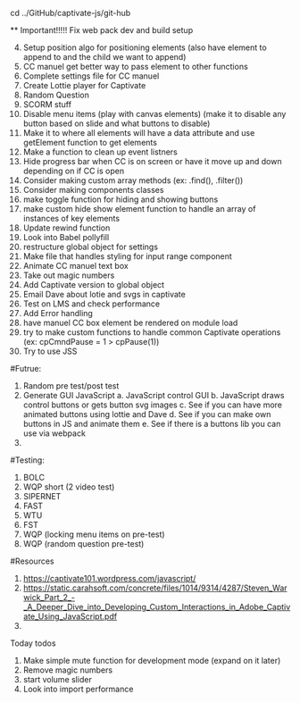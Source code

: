 <script src="../public/app.bundle.js" defer></script>

cd ../GitHub/captivate-js/git-hub

\*\* Important!!!!! Fix web pack dev and build setup

4. Setup position algo for positioning elements (also have element to append to and the child we want to append)
5. CC manuel get better way to pass element to other functions
6. Complete settings file for CC manuel
7. Create Lottie player for Captivate
8. Random Question
9. SCORM stuff
10. Disable menu items (play with canvas elements) (make it to disable any button based on slide and what buttons to disable)
11. Make it to where all elements will have a data attribute and use getElement function to get elements
12. Make a function to clean up event listners
13. Hide progress bar when CC is on screen or have it move up and down depending on if CC is open
14. Consider making custom array methods (ex: .find(), .filter())
15. Consider making components classes
16. make toggle function for hiding and showing buttons
17. make custom hide show element function to handle an array of instances of key elements
18. Update rewind function
19. Look into Babel pollyfill
20. restructure global object for settings
21. Make file that handles styling for input range component
22. Animate CC manuel text box
23. Take out magic numbers
24. Add Captivate version to global object
25. Email Dave about lotie and svgs in captivate
26. Test on LMS and check performance
27. Add Error handling
28. have manuel CC box element be rendered on module load
29. try to make custom functions to handle common Captivate operations (ex: cpCmndPause = 1 > cpPause(1))
30. Try to use JSS

#Futrue:

1. Random pre test/post test
2. Generate GUI JavaScript
   a. JavaScript control GUI
   b. JavaScript draws control buttons or gets button svg images
   c. See if you can have more animated buttons using lottie and Dave
   d. See if you can make own buttons in JS and animate them
   e. See if there is a buttons lib you can use via webpack
3.

#Testing:

1. BOLC
2. WQP short (2 video test)
3. SIPERNET
4. FAST
5. WTU
6. FST
7. WQP (locking menu items on pre-test)
8. WQP (random question pre-test)

#Resources

1. https://captivate101.wordpress.com/javascript/
2. https://static.carahsoft.com/concrete/files/1014/9314/4287/Steven_Warwick_Part_2_-_A_Deeper_Dive_into_Developing_Custom_Interactions_in_Adobe_Captivate_Using_JavaScript.pdf
3.

Today todos

1. Make simple mute function for development mode (expand on it later)
2. Remove magic numbers
3. start volume slider
4. Look into import performance
